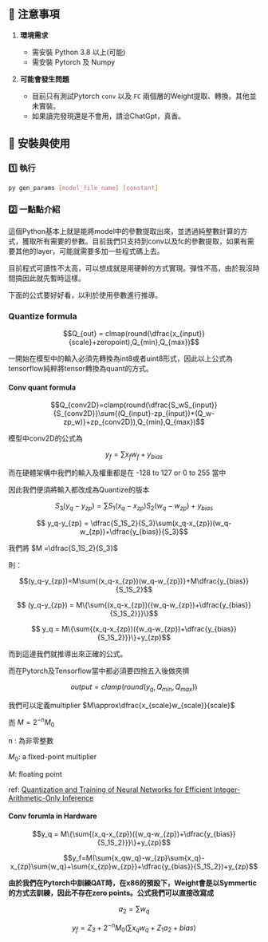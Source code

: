 ## 📌 注意事項

1. **環境需求**  
   - 需安裝 Python 3.8 以上(可能)
   - 需安裝 Pytorch 及 Numpy  

2. **可能會發生問題**  
   - 目前只有測試Pytorch `conv` 以及 `FC` 兩個層的Weight提取、轉換。其他並未實裝。 
   - 如果讀完發現還是不會用，請洽ChatGpt，真香。  

  
## 🚀 安裝與使用
### 1️⃣ 執行

```sh
py gen_params [model_file_name] [constant]
```

### 2️⃣ 一點點介紹

這個Python基本上就是能將model中的參數提取出來，並透過純整數計算的方式，獲取所有需要的參數。目前我們只支持到conv以及fc的參數提取，如果有需要其他的layer，可能就需要多加一些程式碼上去。

目前程式可讀性不太高，可以想成就是用硬幹的方式實現。彈性不高，由於我沒時間搞因此就先暫時這樣。

下面的公式要好好看，以利於使用參數進行推導。




### Quantize formula
```math
Q_{out} = clmap(round(\dfrac{x_{input}}{scale}+zeropoint),Q_{min},Q_{max})
```

一開始在模型中的輸入必須先轉換為int8或者uint8形式，因此以上公式為tensorflow純粹將tensor轉換為quant的方式。

#### Conv quant formula
```math
Q_{conv2D}=clamp(round(\dfrac{S_wS_{input}}{S_{conv2D}}\sum{(Q_{input}-zp_{input})*(Q_w-zp_w)}+zp_{conv2D}),Q_{min},Q_{max})
```

模型中conv2D的公式為

```math
y_{f} = \sum{x_f}{w_f}+y_{bias}
```

而在硬體架構中我們的輸入及權重都是在 -128 to 127 or 0 to 255 當中

因此我們便須將輸入都改成為Quantize的版本

```math
S_3(y_q-y_{zp})= \sum{S_1}(x_q-x_{zp})S_2(w_q-w_{zp}) +y_{bias}

```
```math

y_q-y_{zp} = \dfrac{S_1S_2}{S_3}\sum(x_q-x_{zp})(w_q-w_{zp})+\dfrac{y_{bias}}{S_3}
```

我們將 $M =\dfrac{S_1S_2}{S_3}$

則：
```math
(y_q-y_{zp})=M\sum{(x_q-x_{zp})(w_q-w_{zp})}+M\dfrac{y_{bias}}{S_1S_2}
```
```math

(y_q-y_{zp}) = M\{\sum{(x_q-x_{zp})({w_q-w_{zp})+\dfrac{y_{bias}}{S_1S_2}}}\}
```

```math

y_q = M\{\sum{(x_q-x_{zp})({w_q-w_{zp})+\dfrac{y_{bias}}{S_1S_2}}}\}+y_{zp}
```

而到這邊我們就推導出來正確的公式。

而在Pytorch及Tensorflow當中都必須要四捨五入後做夾擠

```math

output = clamp(round(y_q,Q_{min},Q_{max}))
```


我們可以定義multiplier $M\approx\dfrac{x_{scale}w_{scale}}{scale}$

而 $M = 2^{-n}M_0$  

n : 為非零整數

$M_0:$ a fixed-point multiplier

$M :$ floating point 

ref:
[Quantization and Training of Neural Networks for Efficient
Integer-Arithmetic-Only Inference
](https://arxiv.org/pdf/1712.05877)
#### Conv forumla in Hardware
```math
y_q = M\{\sum{(x_q-x_{zp})({w_q-w_{zp})+\dfrac{y_{bias}}{S_1S_2}}}\}+y_{zp}
```
```math
y_f=M(\sum{x_qw_q}-w_{zp}\sum{x_q}-x_{zp}\sum{w_q}+\sum{x_{zp}w_{zp}}+\dfrac{y_{bias}}{S_1S_2})+y_{zp}
```

**由於我們在Pytorch中訓練QAT時，在x86的預設下，Weight會是以Symmertic的方式去訓練，因此不存在zero points。公式我們可以直接改寫成**

```math

a_2 = \sum{w_q}
```
```math

y_f=Z_3+2^{-n}M_0(\sum{x_qw_q}+Z_1a_2+bias)

```
